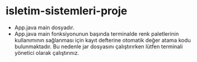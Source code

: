 # isletim-sistemleri-proje
- App.java main dosyadır.
- App.java main fonksiyonunun başında terminalde renk paletlerinin kullanımının sağlanması için kayıt defterine otomatik değer atama kodu bulunmaktadır. Bu nedenle jar dosyasını çalıştırırken lütfen terminali yönetici olarak çalıştırınız.
